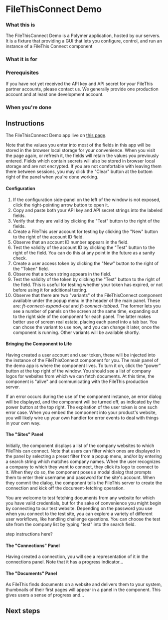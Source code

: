# FileThisConnect Demo

### What this is

The FileThisConnect Demo is a Polymer application, hosted by our servers. It is a fixture that providing a GUI that lets you configure, control, and run an instance of a FileThis Connect component

### What it is for

### Prerequisites

If you have not yet received the API key and API secret for your FileThis partner accounts, please contact us. We generally provide one production account and at least one development account.

### When you're done

## Instructions

The FileThisConnect Demo app live on [this page](https://filethis.github.io/ft-connect-demo/).

Note that the values you enter into most of the fields in this app will be stored in the browser local storage for your convenience. When you visit the page again, or refresh it, the fields will retain the values you previously entered. Fields which contain secrets will also be stored in browser local storage and are not encrypted. If you are not comfortable with leaving them there between sessions, you may click the "Clear" button at the bottom right of the panel when you're done working.

#### Configuration

1. If the configuration side-panel on the left of the window is not exposed, click the right-pointing arrow button to open it.
2. Copy and paste both your API key and API secret strings into the labeled fields.
3. Verify that they are valid by clicking the "Test" button to the right of the fields.
4. Create a FileThis user account for testing by clicking the "New" button to the right of the account ID field.
5. Observe that an account ID number appears in the field.
6. Test the validity of the account ID by clicking the "Test" button to the right of the field. You can do this at any point in the future as a sanity check.
7. Create a user access token by clicking the "New" button to the right of the "Token" field.
8. Observe that a token string appears in the field.
9. Test the validity of the token by clicking the "Test" button to the right of the field. This is useful for testing whether your token has expired, or not before using it for additional testing.
10. Observe that there are two "variants" of the FileThisConnect component available under the popup menu in the header of the main panel. These are: _ft-connect-expand-out_ and _ft-connect-tabbed_. The former lets you see a number of panels on the screen at the same time, expanding out to the right side of the component for each panel. The latter makes better use of screen real estate, placing each panel into a tab bar. You can chose the variant to use now, and you can change it later, once the component is running. Other variants will be available shortly.


#### Bringing the Component to Life

Having created a user account and user token, these will be injected into the instance of the FileThisConnect component for you. The main panel of the demo app is where the component lives. To turn it on, click the "power" button at the top right of the window. You should see a list of company logos for websites from which we can fetch documents. At this time, the component is "alive" and communicating with the FileThis production server.

If an error occurs during the use of the component instance, an error dialog will be displayed, and the component will be turned off, as indicated by the power button at the top right. The expiration of the user token is one such error case. When you embed the component into your product's website, you will likely wire up your own handler for error events to deal with things in your own way.

#### The "Sites" Panel

Initially, the component displays a list of the company websites to which FileThis can connect. Note that users can filter which ones are displayed in the panel by selecting a preset filter from a popup menu, and/or by entering a search string which matches company names. When the user recognizes a company to which they want to connect, they click its logo to connect to it. When they do so, the component poses a modal dialog that prompts them to enter their username and password for the site's account. When they commit the dialog, the component tells the FileThis server to create the connection and kick off the document-fetching operation.

You are welcome to test fetching documents from any website for which you have valid credentials, but for the sake of convenience you might begin by connecting to our test website. Depending on the password you use when you connect to the test site, you can explore a variety of different user workflows, like handling challenge questions. You can choose the test site from the company list by typing "test" into the search field. 

step instructions here?

#### The "Connections" Panel

Having created a connection, you will see a representation of it in the connections panel. Note that it has a progress indicator...

#### The "Documents" Panel

As FileThis finds documents on a website and delivers them to your system, thumbnails of their first pages will appear in a panel in the component. This gives users a sense of progress and...

## Next steps
